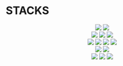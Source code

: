 # STACKS
<div align="center">
<img src="https://img.shields.io/badge/C-A8B9CC?style=for-the-badge&logo=C&logoColor=white">
<img src="https://img.shields.io/badge/C Sharp-239120?style=for-the-badge&logo=C Sharp&logoColor=white"><br>

<img src="https://img.shields.io/badge/Oracle-F80000?style=for-the-badge&logo=Oracle&logoColor=white">
<img src="https://img.shields.io/badge/MySQL-4479A1?style=for-the-badge&logo=MySQL&logoColor=white">
<img src="https://img.shields.io/badge/MSSQL-CC2927?style=for-the-badge&logo=Microsoft SQL Server&logoColor=white"><br>

<img src="https://img.shields.io/badge/JAVA-007396?style=for-the-badge&logo=Java&logoColor=white">
<img src="https://img.shields.io/badge/HTML5-E34F26?style=for-the-badge&logo=HTML5&logoColor=white">
<img src="https://img.shields.io/badge/css-1572B6?style=for-the-badge&logo=css3&logoColor=white">
<img src="https://img.shields.io/badge/JS-F7DF1E?style=for-the-badge&logo=JavaScript&logoColor=white"><br>

<img src="https://img.shields.io/badge/D3-F9A03C?style=for-the-badge&logo=D3.js&logoColor=white">
<img src="https://img.shields.io/badge/Spring-6DB33F?style=for-the-badge&logo=Spring&logoColor=white"><br>
<img src="https://img.shields.io/badge/Unity-FFFFFF?style=for-the-badge&logo=Unity&logoColor=white">

<img src="https://img.shields.io/badge/Git-F05032?style=for-the-badge&logo=Git&logoColor=white">
<img src="https://img.shields.io/badge/GitHub-181717?style=for-the-badge&logo=GitHub&logoColor=white">
</div>
